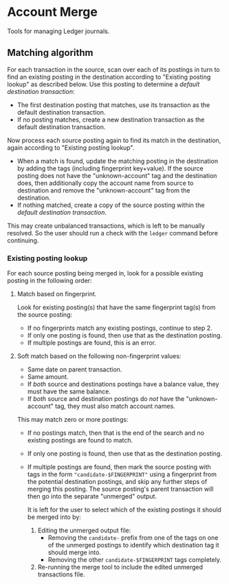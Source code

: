 # Account Merge

Tools for managing Ledger journals.

## Matching algorithm

For each transaction in the source, scan over each of its postings in turn to
find an existing posting in the destination according to "Existing posting
lookup" as described below. Use this posting to determine a _default
destination transaction_:

-   The first destination posting that matches, use its transaction as the
    default destination transaction.
-   If no posting matches, create a new destination transaction as the default
    destination transaction.

Now process each source posting again to find its match in the destination,
again according to "Existing posting lookup".

-   When a match is found, update the matching posting in the destination by
    adding the tags (including fingerprint key+value). If the source posting
    does not have the "unknown-account" tag and the destination does, then
    additionally copy the account name from source to destination and remove
    the "unknown-account" tag from the destination.
-   If nothing matched, create a copy of the source posting within the _default
    destination transaction_.

This may create unbalanced transactions, which is left to be manually resolved.
So the user should run a check with the `ledger` command before continuing.

### Existing posting lookup

For each source posting being merged in, look for a possible existing posting
in the following order:

1. Match based on fingerprint.

    Look for existing posting(s) that have the same fingerprint tag(s) from the
    source posting:

    - If no fingerprints match any existing postings, continue to step 2.
    - If only one posting is found, then use that as the destination posting.
    - If multiple postings are found, this is an error.

2. Soft match based on the following non-fingerprint values:

    - Same date on parent transaction.
    - Same amount.
    - If _both_ source and destinations postings have a balance value, they
      must have the same balance.
    - If _both_ source and destination postings do _not_ have the
      "unknown-account" tag, they must also match account names.

    This may match zero or more postings:

    - If no postings match, then that is the end of the search and no existing
      postings are found to match.
    - If only one posting is found, then use that as the destination posting.
    - If multiple postings are found, then mark the source posting with tags in
      the form `"candidate-$FINGERPRINT"` using a fingerprint from the
      potential destination postings, and skip any further steps of merging
      this posting. The source posting's parent transaction will then go into
      the separate "unmerged" output.

        It is left for the user to select which of the existing postings it
        should be merged into by:

        1. Editing the unmerged output file:
            - Removing the `candidate-` prefix from one of the tags on one of
              the unmerged postings to identify which destination tag it should
              merge into.
            - Removing the other `candidate-$FINGERPRINT` tags completely.
        2. Re-running the merge tool to include the edited unmerged
           transactions file.
